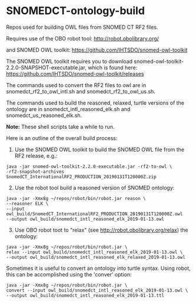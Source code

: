 # SNOMEDCT-ontology-build
Repos used for building OWL files from SNOMED CT RF2 files.

Requires use of the OBO robot tool: http://robot.obolibrary.org/

and SNOMED OWL toolkit: https://github.com/IHTSDO/snomed-owl-toolkit

The SNOMED OWL toolkit requires you to download snomed-owl-toolkit-2.2.0-SNAPSHOT-executable.jar, which is found here: https://github.com/IHTSDO/snomed-owl-toolkit/releases

The commands used to convert the RF2 files to owl are in snomedct_rf2_to_owl_intl.sh and snomedct_rf2_to_owl_us.sh.

The commands used to build the reasoned, relaxed, turtle versions of the ontology are in snomedct_intl_reasoned_elk.sh and snomedct_us_reasoned_elk.sh.

**Note:** These shell scripts take a while to run.

Here is an outline of the overall build process:
1. Use the SNOMED OWL toolkit to build the SNOMED OWL file from the RF2 release, e.g.:
```
java -jar snomed-owl-toolkit-2.2.0-executable.jar -rf2-to-owl \ 
-rf2-snapshot-archives SnomedCT_InternationalRF2_PRODUCTION_20190131T120000Z.zip
```
2. Use the robot tool build a reasoned version of SNOMED ontology:
```
java -jar -Xmx8g ~/repos/robot/bin/robot.jar reason \
--reasoner ELK \
--input owl_build/SnomedCT_InternationalRF2_PRODUCTION_20190131T120000Z.owl
--output owl_build/snomedct_intl_reasoned_elk_2019-01-13.owl
```
3. Use OBO robot toot to "relax" (see http://robot.obolibrary.org/relax) the ontology:
```
java -jar -Xmx8g ~/repos/robot/bin/robot.jar \
relax --input owl_build/snomedct_intl_reasoned_elk_2019-01-13.owl \
--output owl_build/snomedct_intl_reasoned_elk_relaxed_2019-01-13.owl
```

Sometimes it is useful to convert an ontology into turtle syntax. Using robot, this can be accomplished using the 'conver' option:
```
java -jar -Xmx8g ~/repos/robot/bin/robot.jar \
convert --input owl_build/snomedct_intl_reasoned_elk_2019-01-13.owl \
--output owl_build/snomedct_intl_reasoned_elk_2019-01-13.ttl
```